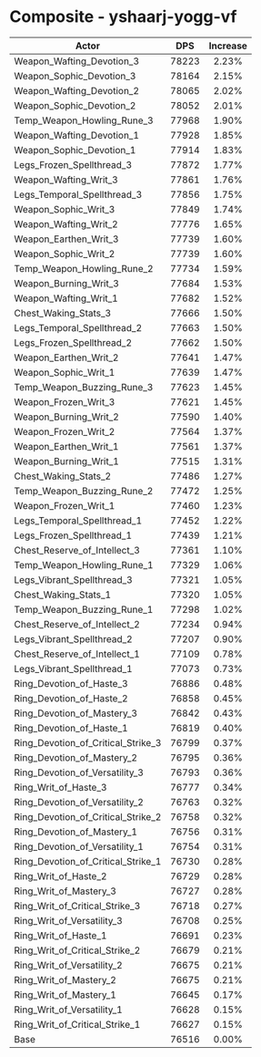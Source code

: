 # Composite - yshaarj-yogg-vf
| Actor | DPS | Increase |
|---|:---:|:---:|
|Weapon_Wafting_Devotion_3|78223|2.23%|
|Weapon_Sophic_Devotion_3|78164|2.15%|
|Weapon_Wafting_Devotion_2|78065|2.02%|
|Weapon_Sophic_Devotion_2|78052|2.01%|
|Temp_Weapon_Howling_Rune_3|77968|1.90%|
|Weapon_Wafting_Devotion_1|77928|1.85%|
|Weapon_Sophic_Devotion_1|77914|1.83%|
|Legs_Frozen_Spellthread_3|77872|1.77%|
|Weapon_Wafting_Writ_3|77861|1.76%|
|Legs_Temporal_Spellthread_3|77856|1.75%|
|Weapon_Sophic_Writ_3|77849|1.74%|
|Weapon_Wafting_Writ_2|77776|1.65%|
|Weapon_Earthen_Writ_3|77739|1.60%|
|Weapon_Sophic_Writ_2|77739|1.60%|
|Temp_Weapon_Howling_Rune_2|77734|1.59%|
|Weapon_Burning_Writ_3|77684|1.53%|
|Weapon_Wafting_Writ_1|77682|1.52%|
|Chest_Waking_Stats_3|77666|1.50%|
|Legs_Temporal_Spellthread_2|77663|1.50%|
|Legs_Frozen_Spellthread_2|77662|1.50%|
|Weapon_Earthen_Writ_2|77641|1.47%|
|Weapon_Sophic_Writ_1|77639|1.47%|
|Temp_Weapon_Buzzing_Rune_3|77623|1.45%|
|Weapon_Frozen_Writ_3|77621|1.45%|
|Weapon_Burning_Writ_2|77590|1.40%|
|Weapon_Frozen_Writ_2|77564|1.37%|
|Weapon_Earthen_Writ_1|77561|1.37%|
|Weapon_Burning_Writ_1|77515|1.31%|
|Chest_Waking_Stats_2|77486|1.27%|
|Temp_Weapon_Buzzing_Rune_2|77472|1.25%|
|Weapon_Frozen_Writ_1|77460|1.23%|
|Legs_Temporal_Spellthread_1|77452|1.22%|
|Legs_Frozen_Spellthread_1|77439|1.21%|
|Chest_Reserve_of_Intellect_3|77361|1.10%|
|Temp_Weapon_Howling_Rune_1|77329|1.06%|
|Legs_Vibrant_Spellthread_3|77321|1.05%|
|Chest_Waking_Stats_1|77320|1.05%|
|Temp_Weapon_Buzzing_Rune_1|77298|1.02%|
|Chest_Reserve_of_Intellect_2|77234|0.94%|
|Legs_Vibrant_Spellthread_2|77207|0.90%|
|Chest_Reserve_of_Intellect_1|77109|0.78%|
|Legs_Vibrant_Spellthread_1|77073|0.73%|
|Ring_Devotion_of_Haste_3|76886|0.48%|
|Ring_Devotion_of_Haste_2|76858|0.45%|
|Ring_Devotion_of_Mastery_3|76842|0.43%|
|Ring_Devotion_of_Haste_1|76819|0.40%|
|Ring_Devotion_of_Critical_Strike_3|76799|0.37%|
|Ring_Devotion_of_Mastery_2|76795|0.36%|
|Ring_Devotion_of_Versatility_3|76793|0.36%|
|Ring_Writ_of_Haste_3|76777|0.34%|
|Ring_Devotion_of_Versatility_2|76763|0.32%|
|Ring_Devotion_of_Critical_Strike_2|76758|0.32%|
|Ring_Devotion_of_Mastery_1|76756|0.31%|
|Ring_Devotion_of_Versatility_1|76754|0.31%|
|Ring_Devotion_of_Critical_Strike_1|76730|0.28%|
|Ring_Writ_of_Haste_2|76729|0.28%|
|Ring_Writ_of_Mastery_3|76727|0.28%|
|Ring_Writ_of_Critical_Strike_3|76718|0.27%|
|Ring_Writ_of_Versatility_3|76708|0.25%|
|Ring_Writ_of_Haste_1|76691|0.23%|
|Ring_Writ_of_Critical_Strike_2|76679|0.21%|
|Ring_Writ_of_Versatility_2|76675|0.21%|
|Ring_Writ_of_Mastery_2|76675|0.21%|
|Ring_Writ_of_Mastery_1|76645|0.17%|
|Ring_Writ_of_Versatility_1|76628|0.15%|
|Ring_Writ_of_Critical_Strike_1|76627|0.15%|
|Base|76516|0.00%|
